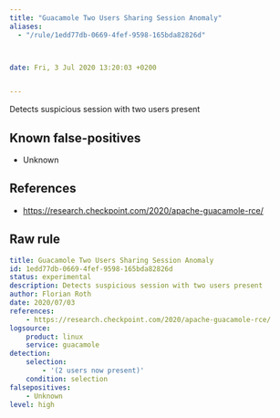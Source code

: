 ```yaml
---
title: "Guacamole Two Users Sharing Session Anomaly"
aliases:
  - "/rule/1edd77db-0669-4fef-9598-165bda82826d"



date: Fri, 3 Jul 2020 13:20:03 +0200


---
```


Detects suspicious session with two users present

<!--more-->


## Known false-positives

* Unknown



## References

* https://research.checkpoint.com/2020/apache-guacamole-rce/


## Raw rule
```yaml
title: Guacamole Two Users Sharing Session Anomaly
id: 1edd77db-0669-4fef-9598-165bda82826d
status: experimental
description: Detects suspicious session with two users present
author: Florian Roth
date: 2020/07/03
references:
    - https://research.checkpoint.com/2020/apache-guacamole-rce/
logsource:
    product: linux
    service: guacamole
detection:
    selection:
        - '(2 users now present)'
    condition: selection
falsepositives:
    - Unknown
level: high


```
